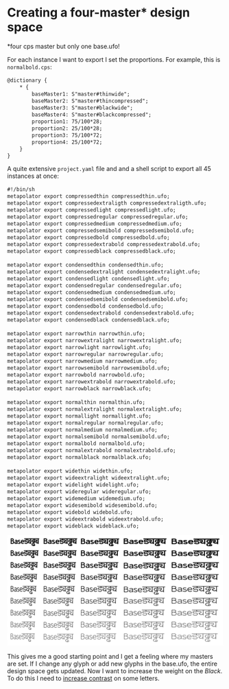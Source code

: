 # Creating a four-master* design space

*four cps master but only one base.ufo!

For each instance I want to export I set the proportions. For example, this is `normalbold.cps`:
	
	@dictionary {
	    * {
	        baseMaster1: S"master#thinwide";
	        baseMaster2: S"master#thincompressed";        
	        baseMaster3: S"master#blackwide";        
	        baseMaster4: S"master#blackcompressed";
	        proportion1: 75/100*28;
	        proportion2: 25/100*28;
	        proportion3: 75/100*72;
	        proportion4: 25/100*72;        
	    }
	}





A quite extensive `project.yaml` file and and a shell script to export all 45 instances at once:

	#!/bin/sh
	metapolator export compressedthin compressedthin.ufo;
	metapolator export compressedextraligth compressedextraligth.ufo; 
	metapolator export compressedlight compressedlight.ufo;
	metapolator export compressedregular compressedregular.ufo;
	metapolator export compressedmedium compressedmedium.ufo;
	metapolator export compressedsemibold compressedsemibold.ufo;
	metapolator export compressedbold compressedbold.ufo;
	metapolator export compressedextrabold compressedextrabold.ufo;
	metapolator export compressedblack compressedblack.ufo;
	
	metapolator export condensedthin condensedthin.ufo;
	metapolator export condensedextralight condensedextralight.ufo;
	metapolator export condensedlight condensedlight.ufo;
	metapolator export condensedregular condensedregular.ufo;
	metapolator export condensedmedium condensedmedium.ufo;
	metapolator export condensedsemibold condensedsemibold.ufo;
	metapolator export condensedbold condensedbold.ufo;
	metapolator export condensedextrabold condensedextrabold.ufo;
	metapolator export condensedblack condensedblack.ufo;
	
	metapolator export narrowthin narrowthin.ufo;
	metapolator export narrowextralight narrowextralight.ufo;
	metapolator export narrowlight narrowlight.ufo;
	metapolator export narrowregular narrowregular.ufo;
	metapolator export narrowmedium narrowmedium.ufo;
	metapolator export narrowsemibold narrowsemibold.ufo;
	metapolator export narrowbold narrowbold.ufo;
	metapolator export narrowextrabold narrowextrabold.ufo;
	metapolator export narrowblack narrowblack.ufo;
	
	metapolator export normalthin normalthin.ufo;
	metapolator export normalextralight normalextralight.ufo;
	metapolator export normallight normallight.ufo;
	metapolator export normalregular normalregular.ufo;
	metapolator export normalmedium normalmedium.ufo;
	metapolator export normalsemibold normalsemibold.ufo;
	metapolator export normalbold normalbold.ufo;
	metapolator export normalextrabold normalextrabold.ufo;
	metapolator export normalblack normalblack.ufo;
	
	metapolator export widethin widethin.ufo;
	metapolator export wideextralight wideextralight.ufo;
	metapolator export widelight widelight.ufo;
	metapolator export wideregular wideregular.ufo;
	metapolator export widemedium widemedium.ufo;
	metapolator export widesemibold widesemibold.ufo;
	metapolator export widebold widebold.ufo;
	metapolator export wideextrabold wideextrabold.ufo;
	metapolator export wideblack wideblack.ufo;


![image](designspace.png)

This gives me a good starting point and I get a feeling where my masters are set. If I change any glyph or add new glyphs in the base.ufo, the entire design space gets updated. Now I want to increase the weight on the *Black*. To do this I need to [increase contrast](https://github.com/metapolator/sean/blob/master/notes/contrast.md) on some letters.  